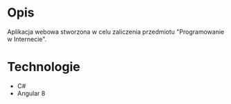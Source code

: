 # Opis

Aplikacja webowa stworzona w celu zaliczenia  przedmiotu "Programowanie w Internecie".



# Technologie
* C#
* Angular 8 
